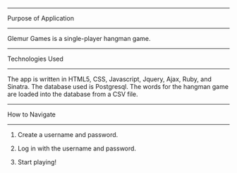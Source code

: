 *************************************
Purpose of Application 
*************************************
Glemur Games is a single-player hangman game. 

*************************************
Technologies Used
*************************************
The app is written in HTML5, CSS, Javascript, Jquery, Ajax, Ruby, and Sinatra. The database used is Postgresql. The words for the hangman game are loaded into the database from a CSV file. 

*************************************
How to Navigate
*************************************

1. Create a username and password. 

2. Log in with the username and password. 

3. Start playing!
